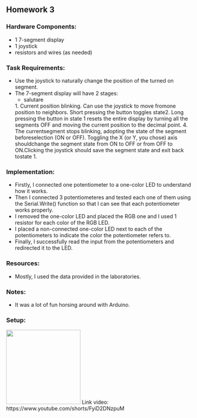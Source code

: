 ## Homework 3
### Hardware Components:
 - 1 7-segment display
 - 1 joystick
 - resistors and wires (as needed)

### Task Requirements:
 - Use the joystick to naturally change the position of the turned on segment.
 - The 7-segment display will have 2 stages:
     <ul>
         <li>salutare</li>
     </ul>
     1. Current  position  blinking.   Can  use  the  joystick  to  move  fromone  position  to  neighbors.   Short  pressing  the  button  toggles  state2.  Long pressing the button in state 1 resets the entire display by turning all the segments OFF and moving the current position to the decimal point.
     4. The  currentsegment  stops  blinking,  adopting  the  state  of  the  segment  beforeselection (ON or OFF). Toggling the X (or Y, you chose) axis shouldchange  the  segment  state  from  ON  to  OFF  or  from  OFF  to  ON.Clicking the joystick should save the segment state and exit back tostate 1.

### Implementation:
 - Firstly, I connected one potentiometer to a one-color LED to understand how it works. 
 - Then I connected 3 potentiometeres and tested each one of them using the Serial.Write() function so that I can see that each potentiometer works properly.
 - I removed the one-color LED and placed the RGB one and I used 1 resistor for each color of the RGB LED. 
 - I placed a non-connected one-color LED next to each of the potentiometers to indicate the color the potentiometer refers to.
 - Finally, I successfully read the input from the potentiometers and redirected it to the LED.

### Resources:
 - Mostly, I used the data provided in the laboratories.

### Notes:
 - It was a lot of fun horsing around with Arduino.

### Setup:
<img src="https://user-images.githubusercontent.com/63961737/198081883-00c5223a-eb86-419a-b6d3-baaec2181342.jpeg" width="200">
Link video: https://www.youtube.com/shorts/FyiD2DNzpuM
